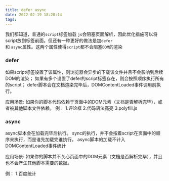 ```yaml
---
title: defer async
date: 2022-02-19 18:20:14
tags:
---
```


我们都知道，普通的<code>script</code>标签加载 <code>js</code>会阻塞页面解析，因此优化措施可以将script放到<code></body></code>标签前面。但还有一种更好的做法是加<code>defer </code>和 <code>async</code>属性。这两个属性使得<code>script</code>都不会阻塞<code>DOM</code>的渲染
<!-- more -->
### defer

如果script标签设置了该属性，则浏览器会异步的下载该文件并且不会影响到后续DOM的渲染；
如果有多个设置了defer的script标签存在，则会按照顺序执行所有的script；
defer脚本会在文档渲染完毕后，DOMContentLoaded事件调用前执行。

应用场景: 如果你的脚本代码依赖于页面中的DOM元素（文档是否解析完毕），或者被其他脚本文件依赖。
例：
1.评论框
2.代码语法高亮
3.polyfill.js

### async

async脚本会在加载完毕后执行。
sync的执行，并不会按着script在页面中的顺序来执行，而是谁先加载完谁执行。
async脚本的加载不计入DOMContentLoaded事件统计

应用场景: 如果你的脚本并不关心页面中的DOM元素（文档是否解析完毕），并且也不会产生其他脚本需要的数据。

例：
1.百度统计